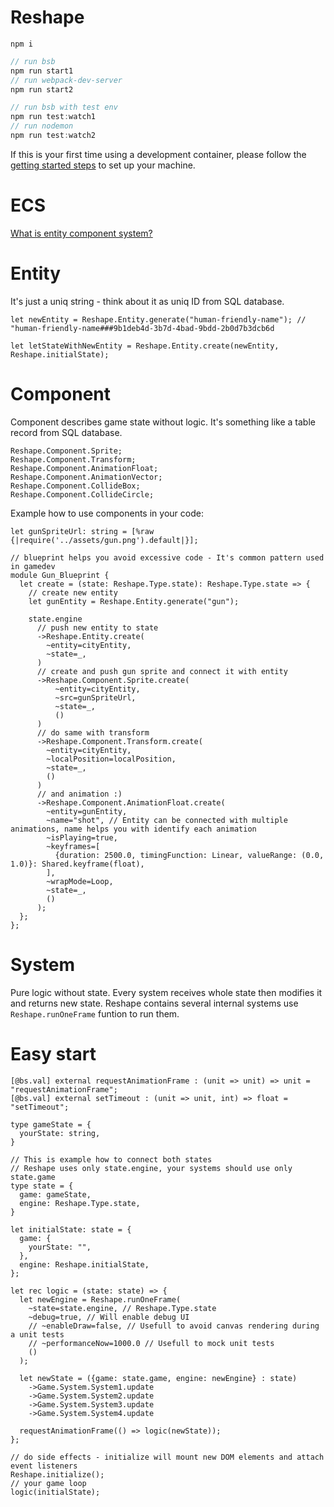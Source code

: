 # Reshape

```
npm i
```

```js
// run bsb
npm run start1
// run webpack-dev-server
npm run start2
```

```js
// run bsb with test env
npm run test:watch1
// run nodemon
npm run test:watch2
```

If this is your first time using a development container, please follow the [getting started steps](https://aka.ms/vscode-remote/containers/getting-started) to set up your machine.

# ECS

[What is entity component system?](https://en.wikipedia.org/wiki/Entity_component_system)

# Entity

It's just a uniq string - think about it as uniq ID from SQL database.

```reason
let newEntity = Reshape.Entity.generate("human-friendly-name"); // "human-friendly-name###9b1deb4d-3b7d-4bad-9bdd-2b0d7b3dcb6d

let letStateWithNewEntity = Reshape.Entity.create(newEntity, Reshape.initialState);
```

# Component

Component describes game state without logic. It's something like a table record from SQL database.

```reason
Reshape.Component.Sprite;
Reshape.Component.Transform;
Reshape.Component.AnimationFloat;
Reshape.Component.AnimationVector;
Reshape.Component.CollideBox;
Reshape.Component.CollideCircle;
```

Example how to use components in your code:

```reason
let gunSpriteUrl: string = [%raw {|require('../assets/gun.png').default|}];

// blueprint helps you avoid excessive code - It's common pattern used in gamedev
module Gun_Blueprint {
  let create = (state: Reshape.Type.state): Reshape.Type.state => {
    // create new entity
    let gunEntity = Reshape.Entity.generate("gun");

    state.engine
      // push new entity to state
      ->Reshape.Entity.create(
        ~entity=cityEntity,
        ~state=_,
      )
      // create and push gun sprite and connect it with entity
      ->Reshape.Component.Sprite.create(
          ~entity=cityEntity,
          ~src=gunSpriteUrl,
          ~state=_,
          ()
      )
      // do same with transform
      ->Reshape.Component.Transform.create(
        ~entity=cityEntity,
        ~localPosition=localPosition,
        ~state=_,
        ()
      )
      // and animation :)
      ->Reshape.Component.AnimationFloat.create(
        ~entity=gunEntity,
        ~name="shot", // Entity can be connected with multiple animations, name helps you with identify each animation
        ~isPlaying=true,
        ~keyframes=[
          {duration: 2500.0, timingFunction: Linear, valueRange: (0.0, 1.0)}: Shared.keyframe(float),
        ],
        ~wrapMode=Loop,
        ~state=_,
        ()
      );
  };
};
```

# System

Pure logic without state. Every system receives whole state then modifies it and returns new state. Reshape contains several internal systems use `Reshape.runOneFrame` funtion to run them.

# Easy start

```reason
[@bs.val] external requestAnimationFrame : (unit => unit) => unit = "requestAnimationFrame";
[@bs.val] external setTimeout : (unit => unit, int) => float = "setTimeout";

type gameState = {
  yourState: string,
}

// This is example how to connect both states
// Reshape uses only state.engine, your systems should use only state.game
type state = {
  game: gameState,
  engine: Reshape.Type.state,
}

let initialState: state = {
  game: {
    yourState: "",
  },
  engine: Reshape.initialState,
};

let rec logic = (state: state) => {
  let newEngine = Reshape.runOneFrame(
    ~state=state.engine, // Reshape.Type.state
    ~debug=true, // Will enable debug UI
    // ~enableDraw=false, // Usefull to avoid canvas rendering during a unit tests
    // ~performanceNow=1000.0 // Usefull to mock unit tests
    ()
  );

  let newState = ({game: state.game, engine: newEngine} : state)
    ->Game.System.System1.update
    ->Game.System.System2.update
    ->Game.System.System3.update
    ->Game.System.System4.update

  requestAnimationFrame(() => logic(newState));
};

// do side effects - initialize will mount new DOM elements and attach event listeners
Reshape.initialize();
// your game loop
logic(initialState);
```
